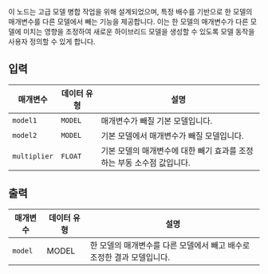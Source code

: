 
이 노드는 고급 모델 병합 작업을 위해 설계되었으며, 특정 배수를 기반으로 한 모델의 매개변수를 다른 모델에서 빼는 기능을 제공합니다. 이는 한 모델의 매개변수가 다른 모델에 미치는 영향을 조정하여 새로운 하이브리드 모델을 생성할 수 있도록 모델 동작을 사용자 정의할 수 있게 합니다.

## 입력

| 매개변수     | 데이터 유형 | 설명                                                                   |
| ------------ | ----------- | ---------------------------------------------------------------------- |
| `model1`     | `MODEL`     | 매개변수가 빼질 기본 모델입니다.                                       |
| `model2`     | `MODEL`     | 기본 모델에서 매개변수가 빼질 모델입니다.                              |
| `multiplier` | `FLOAT`     | 기본 모델의 매개변수에 대한 빼기 효과를 조정하는 부동 소수점 값입니다. |

## 출력

| 매개변수 | 데이터 유형 | 설명                                                                   |
| -------- | ----------- | ---------------------------------------------------------------------- |
| `model`  | MODEL       | 한 모델의 매개변수를 다른 모델에서 빼고 배수로 조정한 결과 모델입니다. |
